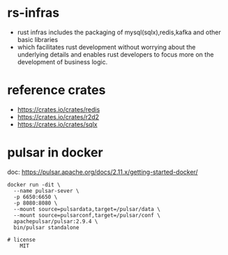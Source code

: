 # rs-infras
- rust infras includes the packaging of mysql(sqlx),redis,kafka and other basic libraries
- which facilitates rust development without worrying about the underlying details and enables rust developers to focus more on the development of business logic.

# reference crates
- https://crates.io/crates/redis
- https://crates.io/crates/r2d2
- https://crates.io/crates/sqlx

# pulsar in docker
doc: https://pulsar.apache.org/docs/2.11.x/getting-started-docker/
```shell    
docker run -dit \
  --name pulsar-sever \
  -p 6650:6650 \
  -p 8080:8080 \
  --mount source=pulsardata,target=/pulsar/data \
  --mount source=pulsarconf,target=/pulsar/conf \
  apachepulsar/pulsar:2.9.4 \
  bin/pulsar standalone

# license
    MIT
